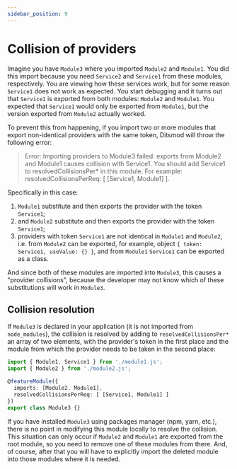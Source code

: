 ```yaml
---
sidebar_position: 9
---
```


# Collision of providers

Imagine you have `Module3` where you imported `Module2` and `Module1`. You did this import because you need `Service2` and `Service1` from these modules, respectively. You are viewing how these services work, but for some reason `Service1` does not work as expected. You start debugging and it turns out that `Service1` is exported from both modules: `Module2` and `Module1`. You expected that `Service1` would only be exported from `Module1`, but the version exported from `Module2` actually worked.

To prevent this from happening, if you import two or more modules that export non-identical providers with the same token, Ditsmod will throw the following error:

> Error: Importing providers to Module3 failed: exports from Module2 and Module1 causes collision with Service1. You should add Service1 to resolvedCollisionsPer* in this module. For example: resolvedCollisionsPerReq: [ [Service1, Module1] ].

Specifically in this case:

1. `Module1` substitute and then exports the provider with the token `Service1`;
2. and `Module2` substitute and then exports the provider with the token `Service1`;
3. providers with token `Service1` are not identical in `Module1` and `Module2`, i.e. from `Module2` can be exported, for example, object `{ token: Service1, useValue: {} }`, and from `Module1` `Service1` can be exported as a class.

And since both of these modules are imported into `Module3`, this causes a "provider collisions", because the developer may not know which of these substitutions will work in `Module3`.

## Collision resolution

If `Module3` is declared in your application (it is not imported from `node_modules`), the collision is resolved by adding to `resolvedCollisionsPer*` an array of two elements, with the provider's token in the first place and the module from which the provider needs to be taken in the second place:

```ts {6}
import { Module1, Service1 } from './module1.js';
import { Module2 } from './module2.js';

@featureModule({
  imports: [Module2, Module1],
  resolvedCollisionsPerReq: [ [Service1, Module1] ]
})
export class Module3 {}
```

If you have installed `Module3` using packages manager (npm, yarn, etc.), there is no point in modifying this module locally to resolve the collision. This situation can only occur if `Module2` and `Module1` are exported from the root module, so you need to remove one of these modules from there. And, of course, after that you will have to explicitly import the deleted module into those modules where it is needed.
